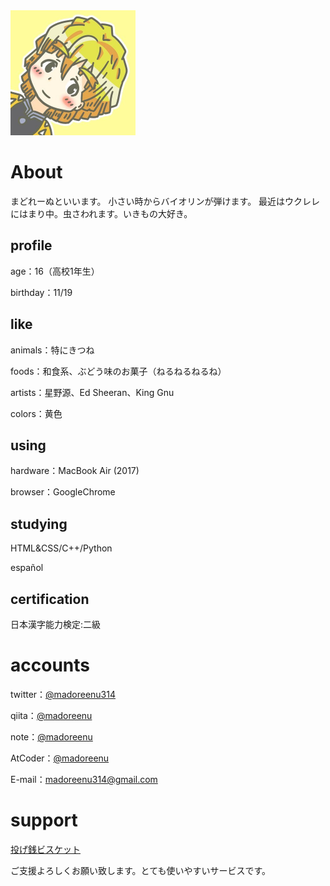 <img src="icon_zen.jpg" width="200">

# About

まどれーぬといいます。
小さい時からバイオリンが弾けます。 最近はウクレレにはまり中。虫さわれます。いきもの大好き。

## profile
age：16（高校1年生）

birthday：11/19

## like
animals：特にきつね

foods：和食系、ぶどう味のお菓子（ねるねるねるね）

artists：星野源、Ed Sheeran、King Gnu

colors：黄色

## using
hardware：MacBook Air (2017)

browser：GoogleChrome

## studying
HTML&CSS/C++/Python

español

## certification
日本漢字能力検定:二級

# accounts
twitter：[@madoreenu314](https://twitter.com/madoreenu314)

qiita：[@madoreenu](https://qiita.com/madoreenu)

note：[@madoreenu](https://note.mu/madoreenu)

AtCoder：[@madoreenu](https://atcoder/users/madoreenu)

E-mail：madoreenu314@gmail.com

# support
[投げ銭ビスケット](https://bis-cuit.jp/madoreenu314)

ご支援よろしくお願い致します。とても使いやすいサービスです。
